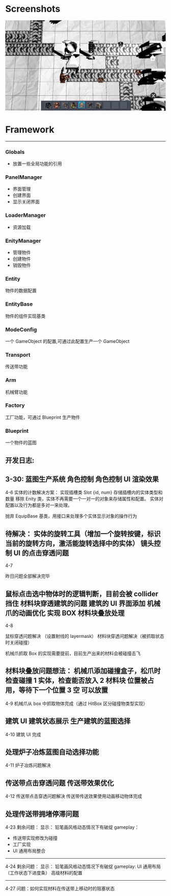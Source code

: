 # Screenshots
![image](https://github.com/dupouyer/FactoryHome/blob/master/screenshots/IMG_7546.PNG)

# Framework
---
### Globals  
* 放置一些全局功能的引用

### PanelManager
* 界面管理
* 创建界面
* 显示关闭界面

### LoaderManager
* 资源加载

### EnityManager
* 管理物件
* 创建物件
* 销毁物件

### Entity
 物件的数据配置

### EntityBase
 物件的组件实现基类

### ModeConfig
一个 GameObject 的配置,可通过此配置生产一个 GameObject

### Transport
传送带功能

### Arm
机械臂功能

### Factory
工厂功能，可通过 Blueprint 生产物件

### Blueprint
一个物件的蓝图

开发日志: 
---
3-30:
蓝图生产系统
角色控制
角色控制 UI
渲染效果
---
4-6
实体的计数解决方案：
实现插槽类 
Slot {id, num}
存储插槽内的实体类型和数量
移除 Enity 类，实体不再需要一个一对一的对象来存储属性和配置。
实体对配置以及行为都是多对一来处理。

抛弃 EquipBase 基类，用接口来处理多个实体显示对象的操作行为

待解决：
实体的旋转工具（增加一个旋转按键，标识当前的旋转方向，激活能旋转选择中的实体）
镜头控制
UI 的点击穿透问题
---
4-7

昨日问题全部解决完毕

鼠标点击选中物体时的逻辑判断，目前会被 collider 挡住
材料块穿透建筑的问题
建筑的 UI 界面添加
机械爪的动画优化
实现 BOX
材料块叠放处理
---
4-8

鼠标穿透问题解决 （设置射线的 layermask）
材料块穿透问题解决（被抓取状态时关闭碰撞）

机械爪抓取 Box 的实现需要提前，目前生产出来的材料会被碰撞击飞

材料块叠放问题想法：
机械爪添加碰撞盒子，松爪时检查碰撞
1 实体，检查能否放入
2 材料块 位置被占用，等待下一个位置
3 空 可以放置
---
4-9 
机械爪从 box 中抓取物体完成（通过 HitBox 区分碰撞物类型实现）


建筑 UI
建筑状态展示
生产建筑的蓝图选择
---
4-10
建筑 UI 完成

处理炉子冶炼蓝图自动选择功能
---

4-11
炉子冶炼问题解决

传送带点击穿透问题
传送带效果优化
---

4-12
传送带点击穿透问题解决
传送带传送效果使用动画移动物体完成

处理传送带拥堵停滞问题
---
4-23
剩余问题：
显示： 铅笔画风格动态情况下有破绽
gameplay： 
- 传送带实现修改为碰撞
- 工厂实现
- UI 通用布局整合 
---
4-24
剩余问题：
显示： 铅笔画风格动态情况下有破绽
gameplay: UI 通用布局（工作状态下进度条）
          高级材料的配置

---
4-27
问题：如何实现材料在传送带上移动时的阻塞状态

